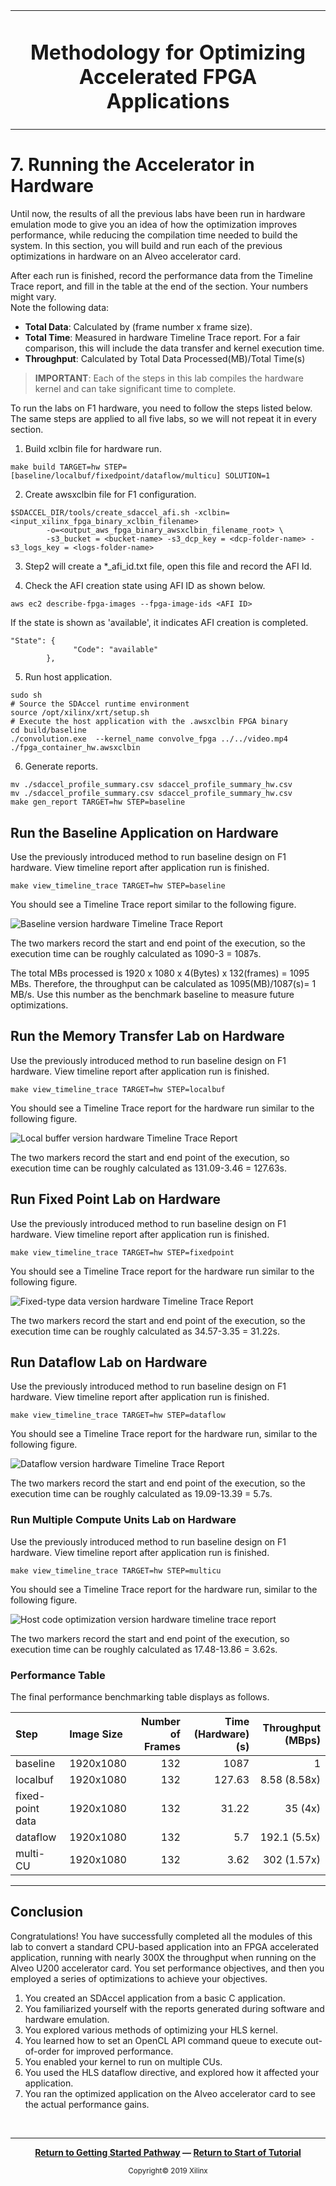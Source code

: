 
<table>
 <tr>
 <td align="center"><h1>Methodology for Optimizing Accelerated FPGA Applications
 </td>
 </tr>
</table>

# 7. Running the Accelerator in Hardware

Until now, the results of all the previous labs have been run in hardware emulation mode to give you an idea of how the optimization improves performance, while reducing the compilation time needed to build the system. In this section, you will build and run each of the previous optimizations in hardware on an Alveo accelerator card.

After each run is finished, record the performance data from the Timeline Trace report, and fill in the table at the end of the section. Your numbers might vary.  
Note the following data:

* **Total Data**: Calculated by (frame number x frame size).
* **Total Time**: Measured in hardware Timeline Trace report. For a fair comparison, this will include the data transfer and kernel execution time.
* **Throughput**: Calculated by Total Data Processed(MB)/Total Time(s)

>**IMPORTANT**: Each of the steps in this lab compiles the hardware kernel and can take significant time to complete.

To run the labs on F1 hardware, you need to follow the steps listed below. The same steps are applied to all five labs, so we will not repeat it in every section.

1. Build xclbin file for hardware run.

```
make build TARGET=hw STEP=[baseline/localbuf/fixedpoint/dataflow/multicu] SOLUTION=1
```

2. Create awsxclbin file for F1 configuration.

```
$SDACCEL_DIR/tools/create_sdaccel_afi.sh -xclbin=<input_xilinx_fpga_binary_xclbin_filename>
		-o=<output_aws_fpga_binary_awsxclbin_filename_root> \
		-s3_bucket = <bucket-name> -s3_dcp_key = <dcp-folder-name> -s3_logs_key = <logs-folder-name>
```

3. Step2 will create a *_afi_id.txt file, open this file and record the AFI Id.

4. Check the AFI creation state using AFI ID as shown below.
```
aws ec2 describe-fpga-images --fpga-image-ids <AFI ID>
```

If the state is shown as 'available', it indicates AFI creation is completed.

```
"State": {
              "Code": "available"
        },

```

5. Run host application.

```
sudo sh
# Source the SDAccel runtime environment
source /opt/xilinx/xrt/setup.sh
# Execute the host application with the .awsxclbin FPGA binary
cd build/baseline
./convolution.exe  --kernel_name convolve_fpga ../../video.mp4 ./fpga_container_hw.awsxclbin
```

6. Generate reports.

```
mv ./sdaccel_profile_summary.csv sdaccel_profile_summary_hw.csv
mv ./sdaccel_profile_summary.csv sdaccel_profile_summary_hw.csv
make gen_report TARGET=hw STEP=baseline
```


## Run the Baseline Application on Hardware

Use the previously introduced method to run baseline design on F1 hardware. View timeline report after application run is finished.

```
make view_timeline_trace TARGET=hw STEP=baseline
```

You should see a Timeline Trace report similar to the following figure.

![][baseline_hw_timeline]

The two markers record the start and end point of the execution, so the execution time can be roughly calculated as 1090-3 = 1087s.

The total MBs processed is 1920 x 1080 x 4(Bytes) x 132(frames) = 1095 MBs. Therefore, the throughput can be calculated as 1095(MB)/1087(s)= 1 MB/s. Use this number as the benchmark baseline to measure future optimizations.  

## Run the Memory Transfer Lab on Hardware

Use the previously introduced method to run baseline design on F1 hardware. View timeline report after application run is finished.

```
make view_timeline_trace TARGET=hw STEP=localbuf
```

You should see a Timeline Trace report for the hardware run similar to the following figure.

![][localbuf_hw_timeline]

The two markers record the start and end point of the execution, so execution time can be roughly calculated as 131.09-3.46 = 127.63s.

## Run Fixed Point Lab on Hardware

Use the previously introduced method to run baseline design on F1 hardware. View timeline report after application run is finished.

```
make view_timeline_trace TARGET=hw STEP=fixedpoint
```

You should see a Timeline Trace report for the hardware run similar to the following figure.

![][fixedtype_hw_timeline]

 The two markers record the start and end point of the execution, so the execution time can be roughly calculated as 34.57-3.35 = 31.22s.

## Run Dataflow Lab on Hardware

Use the previously introduced method to run baseline design on F1 hardware. View timeline report after application run is finished.

```
make view_timeline_trace TARGET=hw STEP=dataflow
```

You should see a Timeline Trace report for the hardware run, similar to the following figure.

![][dataflow_hw_timeline]

The two markers record the start and end point of the execution, so the execution time can be roughly calculated as 19.09-13.39 = 5.7s.

### Run Multiple Compute Units Lab on Hardware

Use the previously introduced method to run baseline design on F1 hardware. View timeline report after application run is finished.

```
make view_timeline_trace TARGET=hw STEP=multicu
```

You should see a Timeline Trace report for the hardware run, similar to the following figure.

![][hostopt_hw_timeline]

 The two markers record the start and end point of the execution, so execution time can be roughly calculated as 17.48-13.86 = 3.62s.

### Performance Table

The final performance benchmarking table displays as follows.

| Step                            | Image Size   | Number of Frames  | Time (Hardware) (s) | Throughput (MBps) |
| :-----------------------        | :----------- | ------------: | ------------------: | ----------------: |
| baseline                        |     1920x1080 |           132 |              1087 | 1              |
| localbuf                        |     1920x1080 |           132 |                127.63 | 8.58 (8.58x)         |
| fixed-point data                |     1920x1080 |           132 |                31.22 | 35 (4x)        |
| dataflow                        |     1920x1080 |           132 |                5.7 | 192.1 (5.5x)        |
| multi-CU                        |     1920x1080 |           132 |                3.62 | 302 (1.57x)       |

---------------------------------------

[baseline_hw_timeline]:./images/baseline_hw_timeline_aws.JPG "Baseline version hardware Timeline Trace Report"
[localbuf_hw_timeline]:./images/localbuf_hw_timeline_aws.JPG "Local buffer version hardware Timeline Trace Report"
[fixedtype_hw_timeline]:./images/fixedtype_hw_timeline_aws.JPG "Fixed-type data version hardware Timeline Trace Report"
[dataflow_hw_timeline]:./images/dataflow_hw_timeline_aws.JPG "Dataflow version hardware Timeline Trace Report"
[hostopt_hw_timeline]: ./images/multicu_hw_timeline_aws.JPG "Host code optimization version hardware timeline trace report"

## Conclusion

Congratulations! You have successfully completed all the modules of this lab to convert a standard CPU-based application into an FPGA accelerated application, running with nearly 300X the throughput when running on the Alveo U200 accelerator card. You set performance objectives, and then you employed a series of optimizations to achieve your objectives.

1. You created an SDAccel application from a basic C application.
1. You familiarized yourself with the reports generated during software and hardware emulation.
1. You explored various methods of optimizing your HLS kernel.
1. You learned how to set an OpenCL API command queue to execute out-of-order for improved performance.
1. You enabled your kernel to run on multiple CUs.
1. You used the HLS dataflow directive, and explored how it affected your application.
1. You ran the optimized application on the Alveo accelerator card to see the actual performance gains.

</br>
<hr/>
<p align="center"><b><a href="/docs/sdaccel-getting-started/">Return to Getting Started Pathway</a> — <a href="./README.md">Return to Start of Tutorial</a></b></p>

<p align="center"><sup>Copyright&copy; 2019 Xilinx</sup></p>
